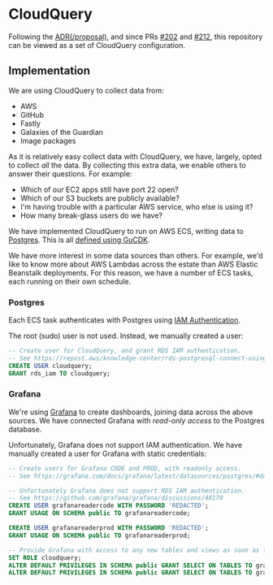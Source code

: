 # CloudQuery

Following the [ADR(/proposal)](../ADR/02-cloudquery.md),
and since PRs [#202](https://github.com/guardian/service-catalogue/pull/202) and [#212](https://github.com/guardian/service-catalogue/pull/212),
this repository can be viewed as a set of CloudQuery configuration.

## Implementation

We are using CloudQuery to collect data from:

- AWS
- GitHub
- Fastly
- Galaxies of the Guardian
- Image packages

As it is relatively easy collect data with CloudQuery, we have, largely, opted to collect _all_ the data.
By collecting this extra data, we enable others to answer their questions. For example:

- Which of our EC2 apps still have port 22 open?
- Which of our S3 buckets are publicly available?
- I'm having trouble with a particular AWS service, who else is using it?
- How many break-glass users do we have?

We have implemented CloudQuery to run on AWS ECS,
writing data to [Postgres](https://www.cloudquery.io/docs/plugins/destinations/postgresql/overview).
This is all [defined using GuCDK](../packages/cdk/lib/cloudquery/index.ts).

We have more interest in some data sources than others.
For example, we'd like to know more about AWS Lambdas across the estate than AWS Elastic Beanstalk deployments.
For this reason, we have a number of ECS tasks, each running on their own schedule.

### Postgres

Each ECS task authenticates with Postgres using [IAM Authentication](https://repost.aws/knowledge-center/rds-postgresql-connect-using-iam).

The root (sudo) user is not used. Instead, we manually created a user:

```sql
-- Create user for CloudQuery, and grant RDS IAM authentication.
-- See https://repost.aws/knowledge-center/rds-postgresql-connect-using-iam
CREATE USER cloudquery;
GRANT rds_iam TO cloudquery;
```

### Grafana

We're using [Grafana](https://metrics.gutools.co.uk/) to create dashboards, joining data across the above sources.
We have connected Grafana with _read-only access_ to the Postgres database.

Unfortunately, Grafana does not support IAM authentication.
We have manually created a user for Grafana with static credentials:

```sql
-- Create users for Grafana CODE and PROD, with readonly access.
-- See https://grafana.com/docs/grafana/latest/datasources/postgres/#database-user-permissions-important

-- Unfortunately Grafana does not support RDS IAM authentication.
-- See https://github.com/grafana/grafana/discussions/48170
CREATE USER grafanareadercode WITH PASSWORD 'REDACTED';
GRANT USAGE ON SCHEMA public TO grafanareadercode;

CREATE USER grafanareaderprod WITH PASSWORD 'REDACTED';
GRANT USAGE ON SCHEMA public TO grafanareaderprod;

-- Provide Grafana with access to any new tables and views as soon as they're created.
SET ROLE cloudquery;
ALTER DEFAULT PRIVILEGES IN SCHEMA public GRANT SELECT ON TABLES TO grafanareadercode;
ALTER DEFAULT PRIVILEGES IN SCHEMA public GRANT SELECT ON TABLES TO grafanareaderprod;
```
